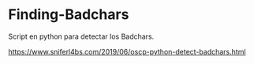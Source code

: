 # Finding-Badchars
Script en python para detectar los Badchars.

https://www.sniferl4bs.com/2019/06/oscp-python-detect-badchars.html


